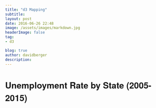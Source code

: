 ```yaml
---
title: "d3 Mapping"
subtitle:
layout: post
date: 2016-06-26 22:48
image: /assets/images/markdown.jpg
headerImage: false
tag:
- d3

blog: true
author: davidberger
description:    
---
```


<style>

  .axis {
  shape-rendering: crispEdges;
}

.x.axis line {
  stroke: #fff;
}
.axis text {
	font-family: sans-serif;
	font-size: 11px;
}

.x.axis .minor {
  stroke-opacity: .5;
}

.x.axis path {
  display: none;
}

.y.axis line,
.y.axis path {
  fill: none;
  stroke: #000;
}

</style>


<h1 style="font-family: 'Helvetica Neue'">Unemployment Rate by State (2005-2015)</h1>

<div class="d3Div" style="margin-left:-240px"></div>


<div id="slider" style="width:500px; margin-left:50px; margin-top:0px"></div>



<link rel="stylesheet" type="text/css" href="/d3.slider.css" media="screen" />
<script src="https://d3js.org/d3.v3.min.js"></script>
<script src="/d3.slider.js"></script>
 <script src="http://d3js.org/topojson.v1.min.js"></script>
 <script src="https://d3js.org/d3-axis.v1.min.js"></script>


<script type="text/javascript" >

d3.json("/state_unemployment.json", function(root) {

  var formatter = d3.format();
  var tickFormatter = function(d) {
    return d;
    }; 

  var slider = d3.slider().min(2005).max(2015).tickValues([2005,2006,2007,2008,2009,2010,2011,2012,2013,2014, 2015]).stepValues([2005,2006,2007,2008,2009,2010,2011,2012,2013,2014, 2015]).showRange(true).value(2008)
    .tickFormat(tickFormatter);
  
  d3.select('#slider').call(slider);

  var myFn = function(slider) {
    slide_value = slider.value();
    d3.selectAll('.states').style("fill", function(d) {
          var fill = d3.scale.linear()
          	.domain([5, 7.5, 10])
          	.range(["#ffffd9", "#7fcdbb", '#253494']);
           var state_name = d.id;
           return fill( root[state_name][slider.value()]);
                });
    };



  slider.callback(myFn);

    

   d3.json("/converted_states.json", function(error, states) {
    if (error) {
      return console.error(error);
    } else {
    console.log(states);
    }


  var width = 960;
  var height = 520;
  
  var fill = d3.scale.linear()
    .domain([5, 7.5, 10])
    .range(["#ffffd9", "#7fcdbb", '#081d58']);

  var svg = d3.select(".d3Div")
          .append("svg")
          .attr("width", width)
          .attr("height", height);
  
  
  
  
  var states = topojson.feature(states, states.objects.states);
  
  var projection = d3.geo.albersUsa()
          .scale(1000);
  
  var path = d3.geo.path()
           .projection(projection);
  
  svg.append("path")
  	.datum(states)
  	.attr("d", path);

  svg.selectAll('.states')
    .data(states.features)
    .enter()
    .append('path')  
    .attr('class', function(d) {
      return 'states' +' '+ d.id;
      })
    .attr('d', path)
    .style("stroke", "f2f2f2")
    .style("fill", function(d) {
            var state_name = d.id;
            return fill( root[state_name][slider.value()]);
      });
  
  
  
  
  var defs = svg.append("defs");
  
  
  var linearGradient = defs.append("linearGradient")
  .attr("id", "linear-gradient");
  
  linearGradient
  .attr("x1", "0%")
  .attr("y1", "0%")
  .attr("x2", "0%")
  .attr("y2", "100%");
  
  
  var colorScale = d3.scale.linear()
  .range(["#ffffd9", "#7fcdbb", '#253494']);
  
  linearGradient.selectAll("stop") 
  .data( colorScale.range() )                  
  .enter().append("stop")
  .attr("offset", function(d,i) { return i/(colorScale.range().length-1); })
  .attr("stop-color", function(d) { return d; });
  
  
  svg.append("rect")
  .attr("width", 15)
  .attr("height", 400)
  .attr("rx",0) 
  .attr("ry",0)
  .style("fill", "url(#linear-gradient)")
  .attr("transform", "translate(905, 65)")
  ;
  
  var y = d3.scale.linear()
  .domain([5, 10])
  .range([0, 350]);
  
  var yAxis = d3.svg.axis()
    .scale(y)
    .orient("left");
  
  d3.select("svg").append("g")
  .attr("class", "y axis")
  .attr("transform", "translate(900, 70)")
  .call(yAxis)
	.append("text")
	.attr("transform", "translate(60, -30)")
	.attr("y", 9)
	.attr("dy", ".71em")
	.style("text-anchor", "end")
	.text("Unemployment Rate");


    });
});

</script>

